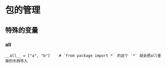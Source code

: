 # 包的管理

## 特殊的变量
### __all__
    __all__ = ["a", "b"]    # `from package import *` 的这个 `*` 就会把all里面的东西导入
